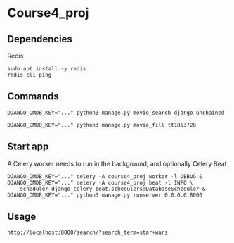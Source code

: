 # Course4_proj

## Dependencies

Redis

```commandline
sudo apt install -y redis
redis-cli ping
```

## Commands

```commandline
DJANGO_OMDB_KEY="..." python3 manage.py movie_search django unchained

DJANGO_OMDB_KEY="..." python3 manage.py movie_fill tt1853728
```

## Start app

A Celery worker needs to run in the background, and optionally Celery Beat

```commandline
DJANGO_OMDB_KEY="..." celery -A course4_proj worker -l DEBUG &
DJANGO_OMDB_KEY="..." celery -A course4_proj beat -l INFO \
  --scheduler django_celery_beat.schedulers:DatabaseScheduler &
DJANGO_OMDB_KEY="..." python3 manage.py runserver 0.0.0.0:8000
```

## Usage

    http://localhost:8000/search/?search_term=star+wars


